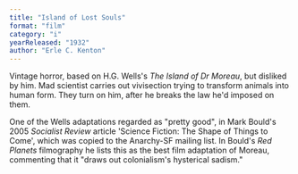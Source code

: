 ```yaml
---
title: "Island of Lost Souls"
format: "film"
category: "i"
yearReleased: "1932"
author: "Erle C. Kenton"
---
```

Vintage horror, based on H.G. Wells's _The Island of Dr  Moreau_, but disliked by him. Mad scientist carries out vivisection trying to  transform animals into human form. They turn on him, after he breaks the law  he'd imposed on them.

One of the Wells adaptations regarded as "pretty good", in  Mark Bould's 2005 _Socialist Review_ article 'Science Fiction: The Shape of  Things to Come', which was copied to the Anarchy-SF mailing list. In Bould's _Red Planets_ filmography he lists this  as the best film adaptation of Moreau, commenting that it "draws out  colonialism's hysterical sadism."
 
